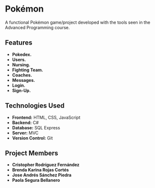 # Pokémon

A functional Pokémon game/project developed with the tools seen in the Advanced Programming course.

## Features

- **Pokedex.**
- **Users.**
- **Nursing.**
- **Fighting Team.**
- **Coaches.**
- **Messages.**
- **Login.**
- **Sign-Up.**

## Technologies Used

- **Frontend:** HTML, CSS, JavaScript
- **Backend:** C#
- **Database:** SQL Express
- **Server:** MVC
- **Version Control:** Git

## Project Members

- **Cristopher Rodríguez Fernández**
- **Brenda Karina Rojas Cortés**
- **Jose Andrés Sánchez Piedra**
- **Paola Segura Bellanero**
